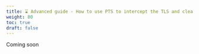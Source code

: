 ```yaml
---
title: ⌛ Advanced guide - How to use PTS to intercept the TLS and cleartext network traffic of an app
weight: 80
toc: true
draft: false
---
```


Coming soon